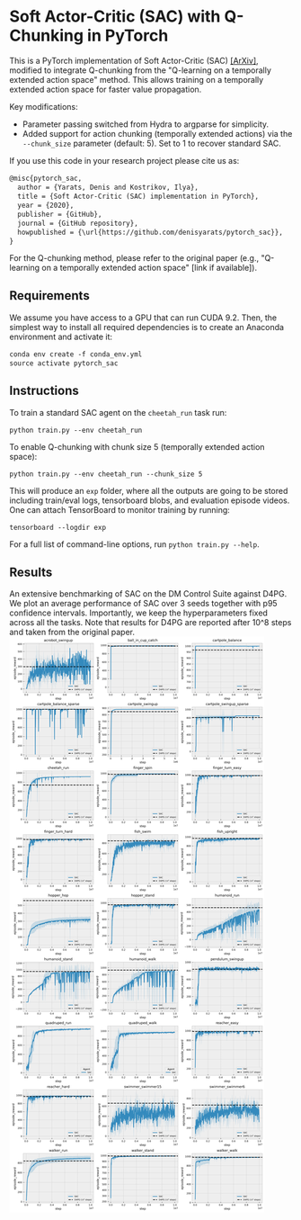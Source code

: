 # Soft Actor-Critic (SAC) with Q-Chunking in PyTorch

This is a PyTorch implementation of Soft Actor-Critic (SAC) [[ArXiv]](https://arxiv.org/abs/1812.05905), modified to integrate Q-chunking from the "Q-learning on a temporally extended action space" method. This allows training on a temporally extended action space for faster value propagation.

Key modifications:
- Parameter passing switched from Hydra to argparse for simplicity.
- Added support for action chunking (temporally extended actions) via the `--chunk_size` parameter (default: 5). Set to 1 to recover standard SAC.

If you use this code in your research project please cite us as:
```
@misc{pytorch_sac,
  author = {Yarats, Denis and Kostrikov, Ilya},
  title = {Soft Actor-Critic (SAC) implementation in PyTorch},
  year = {2020},
  publisher = {GitHub},
  journal = {GitHub repository},
  howpublished = {\url{https://github.com/denisyarats/pytorch_sac}},
}
```

For the Q-chunking method, please refer to the original paper (e.g., "Q-learning on a temporally extended action space" [link if available]).

## Requirements
We assume you have access to a GPU that can run CUDA 9.2. Then, the simplest way to install all required dependencies is to create an Anaconda environment and activate it:
```
conda env create -f conda_env.yml
source activate pytorch_sac
```

## Instructions
To train a standard SAC agent on the `cheetah_run` task run:
```
python train.py --env cheetah_run
```

To enable Q-chunking with chunk size 5 (temporally extended action space):
```
python train.py --env cheetah_run --chunk_size 5
```

This will produce an `exp` folder, where all the outputs are going to be stored including train/eval logs, tensorboard blobs, and evaluation episode videos. One can attach TensorBoard to monitor training by running:
```
tensorboard --logdir exp
```

For a full list of command-line options, run `python train.py --help`.

## Results
An extensive benchmarking of SAC on the DM Control Suite against D4PG. We plot an average performance of SAC over 3 seeds together with p95 confidence intervals. Importantly, we keep the hyperparameters fixed across all the tasks. Note that results for D4PG are reported after 10^8 steps and taken from the original paper.
![Results](figures/dm_control.png)